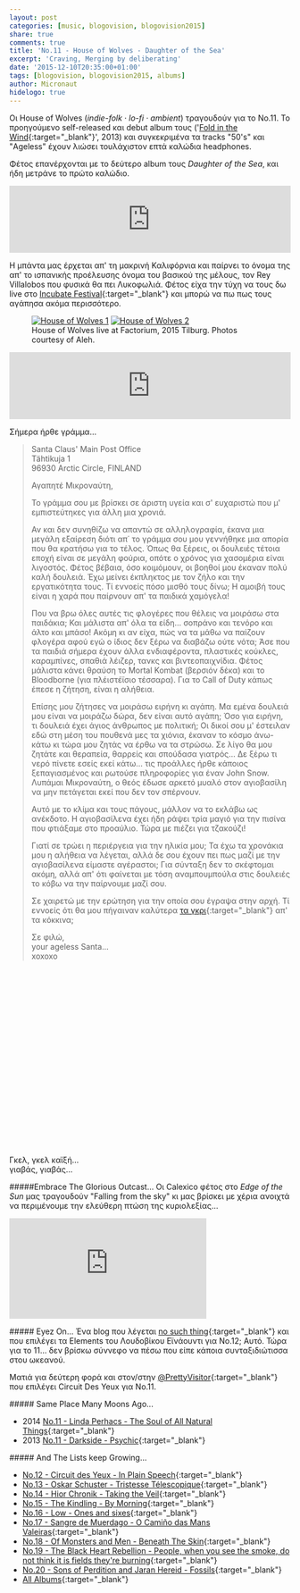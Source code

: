 ```yaml
---
layout: post
categories: [music, blogovision, blogovision2015]
share: true
comments: true
title: 'No.11 - House of Wolves - Daughter of the Sea'
excerpt: 'Craving, Merging by deliberating'
date: '2015-12-10T20:35:00+01:00'
tags: [blogovision, blogovision2015, albums]
author: Micronaut
hidelogo: true
---
```

Οι House of Wolves (*indie-folk · lo-fi · ambient*) τραγουδούν για το Νο.11. Το προηγούμενο self-released και debut album τους ('[Fold in the Wind](https://houseofwolves.bandcamp.com/album/fold-in-the-wind){:target="_blank"}', 2013) και συγκεκριμένα τα tracks "50's" και "Ageless" έχουν λιώσει τουλάχιστον επτά καλώδια headphones. 

Φέτος επανέρχονται με το δεύτερο album τους *Daughter of the Sea*, και ήδη μετράνε το πρώτο καλώδιο.

<iframe style="border: 0; width: 100%; height: 120px;" src="https://bandcamp.com/EmbeddedPlayer/album=2118319713/size=large/bgcol=ffffff/linkcol=0687f5/tracklist=false/artwork=small/track=1689036484/transparent=true/" seamless><a href="http://houseofwolves.bandcamp.com/album/daughter-of-the-sea">Daughter of the Sea by House of Wolves</a></iframe>

H μπάντα μας έρχεται απ' τη μακρινή Καλιφόρνια και παίρνει το όνομα της απ' το ισπανικής προέλευσης όνομα του βασικού της μέλους, τον Rey Villalobos που φυσικά θα πει Λυκοφωλιά. Φέτος είχα την τύχη να τους δω live στο [Incubate Festival](/music/review/incubate-2015/){:target="_blank"} και μπορώ να πω πως τους αγάπησα ακόμα περισσότερο. 

<div class="invisible">
<figure class="half">
	<a href="{{ site.external_data_url }}/images/posts/incubate2015/incu2015_14.jpg"><img src="about:blank" data-src="{{ site.external_data_url }}/images/posts/incubate2015/incu2015_14_low.jpg" alt="House of Wolves 1" /></a>
	<a href="{{ site.external_data_url }}/images/posts/incubate2015/incu2015_15.jpg"><img src="about:blank" data-src="{{ site.external_data_url }}/images/posts/incubate2015/incu2015_15_low.jpg" alt="House of Wolves 2" /></a>
	<figcaption>House of Wolves live at Factorium, 2015 Tilburg. Photos courtesy of Aleh.</figcaption>
</figure>
</div>

<iframe style="border: 0; width: 100%; height: 120px;" src="https://bandcamp.com/EmbeddedPlayer/album=2118319713/size=large/bgcol=ffffff/linkcol=0687f5/tracklist=false/artwork=small/track=2124037142/transparent=true/" seamless><a href="http://houseofwolves.bandcamp.com/album/daughter-of-the-sea">Daughter of the Sea by House of Wolves</a></iframe>

 Σήμερα ήρθε γράμμα...
 
>  Santa Claus' Main Post Office<br/>
>  Tähtikuja 1<br/>
>  96930 Arctic Circle, FINLAND<br/>
>
>  Αγαπητέ Μικροναύτη,<br/>
>
> Το γράμμα σου με βρίσκει σε άριστη υγεία και σ' ευχαριστώ που μ' εμπιστεύτηκες για άλλη μια  χρονιά.
>
>Αν και δεν συνηθίζω να απαντώ σε αλληλογραφία, έκανα μια μεγάλη εξαίρεση διότι απ΄ το γράμμα σου μου γεννήθηκε μια απορία που θα κρατήσω για το τέλος. Όπως θα ξέρεις, οι δουλειές τέτοια εποχή είναι σε μεγάλη φούρια, οπότε ο χρόνος για χασομέρια είναι λιγοστός. Φέτος βέβαια, όσο κοιμόμουν, οι βοηθοί μου έκαναν πολύ καλή δουλειά. Έχω μείνει έκπληκτος με τον ζήλο και την εργατικότητα τους. Τί εννοείς πόσο μισθό τους δίνω; H αμοιβή τους είναι η χαρά που παίρνουν απ' τα παιδικά χαμόγελα!
>
>Που να βρω όλες αυτές τις φλογέρες που θέλεις να μοιράσω στα παιδάκια; Και μάλιστα απ' όλα τα είδη… σοπράνο και τενόρο και άλτο και μπάσο! Ακόμη κι αν είχα, πώς να τα μάθω να παίζουν φλογέρα αφού εγώ ο ίδιος δεν ξέρω να διαβάζω ούτε νότα; Άσε που τα παιδιά σήμερα έχουν άλλα ενδιαφέροντα, πλαστικές κούκλες, καραμπίνες, σπαθιά λέιζερ, τανκς και βιντεοπαιχνίδια. Φέτος μάλιστα κάνει θραύση το Mortal Kombat (βερσιόν δέκα) και το  Bloodborne (για πλέιστέϊσιο τέσσαρα). Για το Call of Duty  κάπως έπεσε η ζήτηση, είναι η αλήθεια. 
>
>Επίσης μου ζήτησες να μοιράσω ειρήνη κι αγάπη. Μα εμένα δουλειά μου είναι να μοιράζω δώρα, δεν είναι αυτό αγάπη; Όσο για ειρήνη, τι δουλειά έχει άγιος άνθρωπος με πολιτική; Οι δικοί σου μ' έστειλαν εδώ στη μέση του πουθενά μες τα χιόνια, έκαναν το κόσμο άνω-κάτω κι τώρα μου ζητάς να έρθω να τα στρώσω. Σε λίγο θα μου ζητάτε και θεραπεία, θαρρείς και σπούδασα γιατρός... Δε ξέρω τι νερό πίνετε εσείς εκεί κάτω… τις προάλλες ήρθε κάποιος ξεπαγιασμένος και ρωτούσε πληροφορίες για έναν John Snow. Λυπάμαι Μικροναύτη, ο θεός έδωσε αρκετό μυαλό στον αγιοβασίλη να μην πετάγεται εκεί που δεν τον σπέρνουν.
>
>Αυτό με το κλίμα και τους πάγους, μάλλον να το εκλάβω ως ανέκδοτο. Η αγιοβασίλενα έχει ήδη ράψει τρία μαγιό για την πισίνα που φτιάξαμε στο προαύλιο. Τώρα με πιέζει για τζακούζι!
>
>Γιατί σε τρώει η περιέργεια για την ηλικία μου; Τα έχω τα χρονάκια μου η αλήθεια να λέγεται, αλλά δε σου έχουν πει πως μαζί με την αγιοβασίλενα είμαστε αγέραστοι; Για σύνταξη δεν το σκέφτομαι ακόμη, αλλά απ' ότι φαίνεται με τόση αναμπουμπούλα στις δουλειές το κόβω να την παίρνουμε μαζί σου.
>
>Σε χαιρετώ με την ερώτηση για την οποία σου έγραψα στην αρχή. Τί εννοείς ότι θα μου πήγαιναν καλύτερα [τα γκρι](https://www.youtube.com/watch?v=aCXeykT38SM){:target="_blank"} απ' τα κόκκινα;
>
> Σε φιλώ, <br/>
> your ageless Santa...<br/>
> xoxoxo

 <div class="invisible">
<figure class="center">
	<iframe width="70%" height="320" src="about:blank" data-src="http://www.youtube.com/embed/iG8RwX_HnB0" frameborder="0">&nbsp;</iframe>
</figure>
</div>

<div class="central-quote">Γκελ, γκελ καϊξή...<br/>γιαβάς, γιαβάς...</div>

<div class="text-divider"></div>

#####Embrace The Glorious Outcast...
Οι Calexico φέτος στο *Edge of the Sun* μας τραγουδούν "Falling from the sky" κι μας βρίσκει με χέρια ανοιχτά να περιμένουμε την ελεύθερη πτώση της κυριολεξίας...

<iframe width="70%" height="180" scrolling="no" frameborder="no" src="https://w.soundcloud.com/player/?url=https%3A//api.soundcloud.com/tracks/192081325&amp;auto_play=false&amp;hide_related=false&amp;show_comments=true&amp;show_user=true&amp;show_reposts=false&amp;visual=true">&nbsp;</iframe>

<div class="text-divider"></div>

#####<i class="fa fa-hand-o-right"></i> Eyez Οn...
Ένα blog που λέγεται [no such thing](http://nosuch-thing.tumblr.com/post/134813927100){:target="_blank"} και που επιλέγει τα Elements του Λουδοβίκου Εϊνάουντι για Νο.12; Αυτό. Τώρα για το 11... δεν βρίσκω σύννεφο να πέσω που είπε κάποια συνταξιδιώτισσα στου ωκεανού.

Ματιά για δεύτερη φορά και στον/στην [@PrettyVisitor](http://thevisitorsarepretty.blogspot.gr/2015/12/11-circuit-des-yeux-in-plain-speech.html){:target="_blank"} που επιλέγει Circuit Des Yeux για Νο.11.

#####<i class="fa fa-hand-o-right"></i> Same Place Many Moons Ago...
* 2014 [No.11 - Linda Perhacs - The Soul of All Natural Things](/music/blogovision/blogovision2014/blogovision2014-no11/){:target="_blank"}
* 2013 [No.11 - Darkside - Psychic](/music/blogovision/blogovision2013/blogovision2013-no11/){:target="_blank"}

#####<i class="fa fa-hand-o-right"></i> And The Lists keep Growing...
* [No.12 - Circuit des Yeux - In Plain Speech](/music/blogovision/blogovision2015/blogovision2015-no12/){:target="_blank"}
* [No.13 - Oskar Schuster - Tristesse Télescopique](/music/blogovision/blogovision2015/blogovision2015-no13/){:target="_blank"}
* [No.14 - Hior Chronik - Taking the Veil](/music/blogovision/blogovision2015/blogovision2015-no14/){:target="_blank"}
* [No.15 - The Kindling - By Morning](/music/blogovision/blogovision2015/blogovision2015-no15/){:target="_blank"}
* [No.16 - Low - Ones and sixes](/music/blogovision/blogovision2015/blogovision2015-no16/){:target="_blank"}
* [No.17 - Sangre de Muerdago - O Camiño das Mans Valeiras](/music/blogovision/blogovision2015/blogovision2015-no17/){:target="_blank"}
* [No.18 - Of Monsters and Men - Beneath The Skin](/music/blogovision/blogovision2015/blogovision2015-no18/){:target="_blank"}
* [No.19 - The Black Heart Rebellion - People, when you see the smoke, do not think it is fields they're burning](/music/blogovision/blogovision2015/blogovision2015-no19/){:target="_blank"}
* [No.20 - Sons of Perdition and Jaran Hereid - Fossils](/music/blogovision/blogovision2015/blogovision2015-no20/){:target="_blank"}
* [All Albums](/music/new-albums-2015/){:target="_blank"}